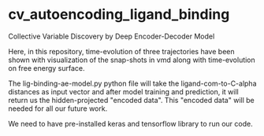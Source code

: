 # cv_autoencoding_ligand_binding
Collective Variable Discovery by Deep Encoder-Decoder Model

Here, in this repository, time-evolution of three trajectories have been shown
with visualization of the snap-shots in vmd along with time-evolution on 
free energy surface. 

The lig-binding-ae-model.py python file will take the ligand-com-to-C-alpha distances as input vector 
and after model training and prediction, it will return us the hidden-projected
"encoded data". This "encoded data" will be needed for all our future work.

We need to have pre-installed keras and tensorflow library to run our code.
